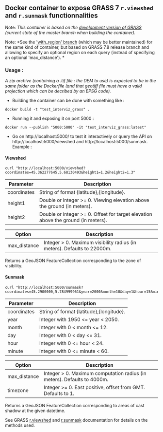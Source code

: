 ## Docker container to expose GRASS 7 `r.viewshed` and `r.sunmask` functionnalities

Note: *This container is based on the [development version of GRASS](https://trac.osgeo.org/grass/wiki/DownloadSource#GitGRASSmainsourcecoderepository) (current state of the master branch when building the container).*  

Note: *See the ['with_region' branch](https://github.com/mthh/grass-docker-py3-poulpe/tree/with_region) (which may be better maintained) for the same kind of container, but based on GRASS 7.8 release branch and allowing to specify an optional region on each query (instead of specifying an optional 'max_distance'). *

### Usage :

*A zip archive (containing a .tif file : the DEM to use) is expected to be in the same folder as the Dockerfile (and that geotiff file must have a valid projection which can be decribed by an EPSG code).*  


- Building the container can be done with something like :
```
docker build -t "test_interviz_grass" .
```

- Running it and exposing it on port 5000 :
```
docker run --publish "5000:5000" -it "test_interviz_grass:latest"
```

- Go on http://localhost:5000/ to test it interactively or query the API on http://localhost:5000/viewshed and http://localhost:5000/sunmask. Example :

#### Viewshed

```
curl "http://localhost:5000/viewshed?coordinates=45.362277645,5.68130493&height1=1.2&height2=1.3"
```

| Parameter    | Description                                                                       |
|--------------|-----------------------------------------------------------------------------------|
| coordinates  | String of format {latitude},{longitude}.                                          |
| height1      | Double or integer >= 0. Viewing elevation above the ground (in meters).           |
| height2      | Double or integer >= 0. Offset for target elevation above the ground (in meters). |

| Option        | Description                                                                   |
|---------------|-------------------------------------------------------------------------------|
|  max_distance | Integer > 0. Maximum visibility radius (in meters). Defaults to 22000m.       |


Returns a GeoJSON FeatureCollection corresponding to the zone of visibility.  

#### Sunmask

```
curl "http://localhost:5000/sunmask?coordinates=45.2900000,5.784999961&year=2000&month=10&day=1&hour=15&minute=49"
```

| Parameter    | Description                                 |
|--------------|---------------------------------------------|
| coordinates  | String of format {latitude},{longitude}.    |
| year         | Integer with 1950 <= year < 2050.           |
| month        | Integer with 0 < month <= 12.               |
| day          | Integer with 0 < day <= 31.                 |
| hour         | Integer with 0 <= hour < 24.                |
| minute       | Integer with 0 <= minute < 60.              |

| Option        | Description                                                                   |
|---------------|-------------------------------------------------------------------------------|
| max_distance  | Integer > 0. Maximum computation radius (in meters). Defaults to 4000m.       |
| timezone      | Integer >= 0. East positive, offset from GMT. Defaults to 1.                  |


Returns a GeoJSON FeatureCollection corresponding to areas of cast shadow at the given datetime.

See GRASS [r.viewshed](https://grass.osgeo.org/grass77/manuals/r.viewshed.html) and [r.sunmask](https://grass.osgeo.org/grass77/manuals/r.sunmask.html) documentation for details on the methods used.
